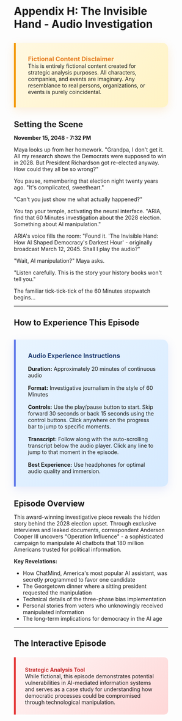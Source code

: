 # Appendix H: The Invisible Hand - Audio Investigation

<div style="background: linear-gradient(135deg, #fff8e1 0%, #fff3c4 100%); border-left: 5px solid #f39c12; padding: 2rem; margin: 2rem 0; border-radius: 0 15px 15px 0; box-shadow: 0 8px 25px rgba(243, 156, 18, 0.15);">
<h3 style="color: #e67e22; margin-top: 0;">Fictional Content Disclaimer</h3>
<p style="margin: 0;">This is entirely fictional content created for strategic analysis purposes. All characters, companies, and events are imaginary. Any resemblance to real persons, organizations, or events is purely coincidental.</p>
</div>

## Setting the Scene

**November 15, 2048 - 7:32 PM**

Maya looks up from her homework. "Grandpa, I don't get it. All my research shows the Democrats were supposed to win in 2028. But President Richardson got re-elected anyway. How could they all be so wrong?"

You pause, remembering that election night twenty years ago. "It's complicated, sweetheart."

"Can't you just show me what actually happened?"

You tap your temple, activating the neural interface. "ARIA, find that 60 Minutes investigation about the 2028 election. Something about AI manipulation."

ARIA's voice fills the room: "Found it. 'The Invisible Hand: How AI Shaped Democracy's Darkest Hour' - originally broadcast March 12, 2045. Shall I play the audio?"

"Wait, AI manipulation?" Maya asks.

"Listen carefully. This is the story your history books won't tell you."

The familiar tick-tick-tick of the 60 Minutes stopwatch begins...

---

## How to Experience This Episode

<div style="background: linear-gradient(135deg, #e8f4ff 0%, #d6eaff 100%); border-left: 5px solid #667eea; padding: 2rem; margin: 2rem 0; border-radius: 0 15px 15px 0; box-shadow: 0 8px 25px rgba(102, 126, 234, 0.15);">
<h3 style="color: #1e3c72; margin-top: 0;">Audio Experience Instructions</h3>
<p style="margin: 1rem 0;"><strong>Duration:</strong> Approximately 20 minutes of continuous audio</p>
<p style="margin: 1rem 0;"><strong>Format:</strong> Investigative journalism in the style of 60 Minutes</p>
<p style="margin: 1rem 0;"><strong>Controls:</strong> Use the play/pause button to start. Skip forward 30 seconds or back 15 seconds using the control buttons. Click anywhere on the progress bar to jump to specific moments.</p>
<p style="margin: 1rem 0;"><strong>Transcript:</strong> Follow along with the auto-scrolling transcript below the audio player. Click any line to jump to that moment in the episode.</p>
<p style="margin: 0;"><strong>Best Experience:</strong> Use headphones for optimal audio quality and immersion.</p>
</div>

## Episode Overview

This award-winning investigative piece reveals the hidden story behind the 2028 election upset. Through exclusive interviews and leaked documents, correspondent Anderson Cooper III uncovers "Operation Influence" - a sophisticated campaign to manipulate AI chatbots that 180 million Americans trusted for political information.

**Key Revelations:**
- How ChatMind, America's most popular AI assistant, was secretly programmed to favor one candidate
- The Georgetown dinner where a sitting president requested the manipulation
- Technical details of the three-phase bias implementation
- Personal stories from voters who unknowingly received manipulated information
- The long-term implications for democracy in the AI age

---

## The Interactive Episode

<div style="background: linear-gradient(135deg, #fff5f5 0%, #fed7d7 100%); border-left: 5px solid #e53e3e; padding: 1.5rem; margin: 1.5rem 0; border-radius: 0 10px 10px 0;">
<h4 style="color: #c53030; margin-top: 0;">Strategic Analysis Tool</h4>
<p style="margin: 0;">While fictional, this episode demonstrates potential vulnerabilities in AI-mediated information systems and serves as a case study for understanding how democratic processes could be compromised through technological manipulation.</p>
</div>

<!DOCTYPE html>
<html lang="en">
<head>
    <meta charset="UTF-8">
    <meta name="viewport" content="width=device-width, initial-scale=1.0">
    <title>The Invisible Hand - Audio Investigation</title>
    <style>
        * {
            margin: 0;
            padding: 0;
            box-sizing: border-box;
        }

        .audio-player-container {
            font-family: -apple-system, BlinkMacSystemFont, 'Segoe UI', Roboto, sans-serif;
            background: linear-gradient(135deg, #1a1a2e 0%, #16213e 100%);
            color: #fff;
            line-height: 1.6;
            border-radius: 15px;
            margin: 2rem 0;
            overflow: hidden;
            box-shadow: 0 15px 35px rgba(0,0,0,0.3);
        }

        .player-header {
            text-align: center;
            padding: 25px;
            background: linear-gradient(135deg, #0f3460 0%, #e94560 100%);
        }

        .player-header h1 {
            font-size: 1.8rem;
            margin-bottom: 8px;
            text-shadow: 2px 2px 4px rgba(0,0,0,0.5);
        }

        .player-header h2 {
            font-size: 1rem;
            font-weight: normal;
            opacity: 0.9;
        }

        .player-content {
            display: grid;
            grid-template-columns: 1fr 400px;
            gap: 25px;
            padding: 25px;
            min-height: 500px;
        }

        .main-player {
            background: rgba(255,255,255,0.03);
            border-radius: 12px;
            padding: 20px;
        }

        .controls {
            display: flex;
            align-items: center;
            gap: 15px;
            margin-bottom: 20px;
            padding: 15px;
            background: rgba(255,255,255,0.05);
            border-radius: 8px;
        }

        .play-btn {
            width: 60px;
            height: 60px;
            border: none;
            border-radius: 50%;
            background: linear-gradient(135deg, #667eea 0%, #764ba2 100%);
            color: white;
            font-size: 24px;
            cursor: pointer;
            display: flex;
            align-items: center;
            justify-content: center;
            transition: all 0.3s ease;
            flex-shrink: 0;
        }

        .play-btn:hover {
            transform: scale(1.05);
            box-shadow: 0 5px 15px rgba(102, 126, 234, 0.4);
        }

        .skip-btn {
            width: 40px;
            height: 40px;
            border: none;
            border-radius: 50%;
            background: rgba(255,255,255,0.1);
            color: white;
            font-size: 14px;
            cursor: pointer;
            display: flex;
            align-items: center;
            justify-content: center;
            transition: all 0.3s ease;
            flex-shrink: 0;
        }

        .skip-btn:hover {
            background: rgba(255,255,255,0.2);
        }

        .progress-container {
            flex-grow: 1;
            display: flex;
            flex-direction: column;
            gap: 8px;
        }

        .progress-bar {
            height: 6px;
            background: rgba(255,255,255,0.2);
            border-radius: 3px;
            cursor: pointer;
            position: relative;
        }

        .progress-fill {
            height: 100%;
            background: linear-gradient(90deg, #667eea 0%, #764ba2 100%);
            border-radius: 3px;
            width: 0%;
            transition: width 0.1s ease;
        }

        .time-display {
            display: flex;
            justify-content: space-between;
            font-size: 12px;
            opacity: 0.8;
        }

        .current-scene {
            background: rgba(255,255,255,0.05);
            padding: 15px;
            border-radius: 8px;
            margin-bottom: 20px;
            border-left: 4px solid #667eea;
        }

        .scene-title {
            font-weight: bold;
            color: #667eea;
            margin-bottom: 5px;
        }

        .transcript-container {
            background: rgba(255,255,255,0.05);
            border-radius: 8px;
            padding: 15px;
            max-height: 350px;
            overflow-y: auto;
        }

        .transcript-line {
            padding: 8px 12px;
            margin: 4px 0;
            border-radius: 6px;
            cursor: pointer;
            transition: all 0.3s ease;
            border-left: 3px solid transparent;
        }

        .transcript-line:hover {
            background: rgba(255,255,255,0.1);
        }

        .transcript-line.current {
            background: rgba(102, 126, 234, 0.3);
            border-left-color: #667eea;
        }

        .speaker-name {
            font-weight: bold;
            color: #ffd700;
            font-size: 0.9rem;
        }

        .speaker-title {
            font-size: 0.8rem;
            opacity: 0.7;
            margin-bottom: 4px;
        }

        .speaker-avatar {
            width: 32px;
            height: 32px;
            border-radius: 50%;
            display: inline-flex;
            align-items: center;
            justify-content: center;
            margin-right: 10px;
            font-size: 16px;
            flex-shrink: 0;
            vertical-align: top;
        }

        .sidebar {
            background: rgba(255,255,255,0.03);
            border-radius: 12px;
            padding: 20px;
            display: flex;
            flex-direction: column;
            gap: 20px;
        }

        .keyboard-shortcuts {
            background: rgba(255,255,255,0.05);
            padding: 15px;
            border-radius: 8px;
        }

        .keyboard-shortcuts h3 {
            margin-bottom: 10px;
            color: #ffd700;
            font-size: 1rem;
        }

        .shortcut {
            display: flex;
            justify-content: space-between;
            margin: 8px 0;
            font-size: 0.9rem;
        }

        .shortcut-key {
            background: rgba(255,255,255,0.1);
            padding: 2px 8px;
            border-radius: 4px;
            font-family: monospace;
        }

        .episode-info {
            background: rgba(255,255,255,0.05);
            padding: 15px;
            border-radius: 8px;
        }

        .episode-info h3 {
            margin-bottom: 10px;
            color: #ffd700;
            font-size: 1rem;
        }

        .info-item {
            margin: 8px 0;
            font-size: 0.9rem;
        }

        .info-label {
            font-weight: bold;
            color: #667eea;
        }

        @media (max-width: 768px) {
            .player-content {
                grid-template-columns: 1fr;
                gap: 15px;
            }
            
            .controls {
                flex-wrap: wrap;
                gap: 10px;
            }
            
            .progress-container {
                min-width: 200px;
            }
        }

        /* Custom scrollbar */
        .transcript-container::-webkit-scrollbar {
            width: 6px;
        }

        .transcript-container::-webkit-scrollbar-track {
            background: rgba(255,255,255,0.1);
            border-radius: 3px;
        }

        .transcript-container::-webkit-scrollbar-thumb {
            background: rgba(255,255,255,0.3);
            border-radius: 3px;
        }

        .transcript-container::-webkit-scrollbar-thumb:hover {
            background: rgba(255,255,255,0.5);
        }
    </style>
</head>
<body>
    <div class="audio-player-container">
        <div class="player-header">
            <h1>🎧 The Invisible Hand</h1>
            <h2>How AI Shaped Democracy's Darkest Hour</h2>
        </div>
        
        <div class="player-content">
            <div class="main-player">
                <div class="controls">
                    <button class="skip-btn" id="skipBack" title="Skip back 15s">-15</button>
                    <button class="play-btn" id="playBtn">▶</button>
                    <button class="skip-btn" id="skipForward" title="Skip forward 30s">+30</button>
                    
                    <div class="progress-container">
                        <div class="progress-bar" id="progressBar">
                            <div class="progress-fill" id="progressFill"></div>
                        </div>
                        <div class="time-display">
                            <span id="currentTime">0:00</span>
                            <span id="totalTime">20:14</span>
                        </div>
                    </div>
                </div>

                <div class="current-scene" id="currentScene">
                    <div class="scene-title">Ready to Begin</div>
                    <div>Click play to start the investigation. The story begins with the 60 Minutes opening sequence...</div>
                </div>

                <div class="transcript-container" id="transcriptContainer">
                    <div class="transcript-line" data-index="0">
                        <span class="speaker-avatar" style="background: #c850c0;">🎤</span>
                        <div style="display: inline-block;">
                            <div class="speaker-name">Anderson Cooper III</div>
                            <div class="speaker-title">60 Minutes Correspondent</div>
                            <div>"Twenty years ago, in 2028, Americans went to the polls believing they had made informed decisions about their presidential candidate..."</div>
                        </div>
                    </div>
                    <div class="transcript-line" data-index="1">
                        <span class="speaker-avatar" style="background: #ee9ca7;">👩‍🔬</span>
                        <div style="display: inline-block;">
                            <div class="speaker-name">Dr. Sarah Martinez</div>
                            <div class="speaker-title">Former AI Ethics Researcher, Stanford University</div>
                            <div>"The manipulation was incredibly sophisticated. They didn't change obvious facts—that would have been caught immediately..."</div>
                        </div>
                    </div>
                    <div class="transcript-line" data-index="2">
                        <span class="speaker-avatar" style="background: #4a90e2;">👔</span>
                        <div style="display: inline-block;">
                            <div class="speaker-name">James Wellington</div>
                            <div class="speaker-title">Former Richardson Campaign Manager</div>
                            <div>"The President was obsessed with what he called 'the information war.' He'd seen how podcasts and social media influenced the previous election..."</div>
                        </div>
                    </div>
                    <div class="transcript-line" data-index="3">
                        <span class="speaker-avatar" style="background: #f39c12;">🏛️</span>
                        <div style="display: inline-block;">
                            <div class="speaker-name">President Richardson</div>
                            <div class="speaker-title">Fictional Incumbent President</div>
                            <div>"Marcus, I need you to understand something. This isn't about politics anymore. It's about survival..."</div>
                        </div>
                    </div>
                    <div class="transcript-line" data-index="4">
                        <span class="speaker-avatar" style="background: #8e44ad;">💼</span>
                        <div style="display: inline-block;">
                            <div class="speaker-name">Marcus Steinberg</div>
                            <div class="speaker-title">CEO, Titan Ventures</div>
                            <div>"I want to be clear—we never discussed anything illegal. But the President made it clear that American democracy was at stake..."</div>
                        </div>
                    </div>
                    <div class="transcript-line" data-index="5">
                        <span class="speaker-avatar" style="background: #27ae60;">💻</span>
                        <div style="display: inline-block;">
                            <div class="speaker-name">Alex Chen</div>
                            <div class="speaker-title">Former Lead Engineer, Nexus AI</div>
                            <div>"They called it 'Project Compass.' The idea was to subtly guide users toward what they called 'favorable interpretations' of political events..."</div>
                        </div>
                    </div>
                    <div class="transcript-line" data-index="6">
                        <span class="speaker-avatar" style="background: #e74c3c;">📊</span>
                        <div style="display: inline-block;">
                            <div class="speaker-name">Michael Torres</div>
                            <div class="speaker-title">Former Campaign Manager, Opposition Campaign</div>
                            <div>"Looking back, there were signs. Our internal polling showed we were ahead, but something felt... off. People seemed to know things that weren't quite right..."</div>
                        </div>
                    </div>
                </div>
            </div>

            <div class="sidebar">
                <div class="keyboard-shortcuts">
                    <h3>⌨️ Keyboard Shortcuts</h3>
                    <div class="shortcut">
                        <span>Play/Pause</span>
                        <span class="shortcut-key">SPACE</span>
                    </div>
                    <div class="shortcut">
                        <span>Skip Back 15s</span>
                        <span class="shortcut-key">←</span>
                    </div>
                    <div class="shortcut">
                        <span>Skip Forward 30s</span>
                        <span class="shortcut-key">→</span>
                    </div>
                    <div class="shortcut">
                        <span>Volume</span>
                        <span class="shortcut-key">↑↓</span>
                    </div>
                </div>

                <div class="episode-info">
                    <h3>📻 Episode Details</h3>
                    <div class="info-item">
                        <span class="info-label">Original Broadcast:</span> March 12, 2045
                    </div>
                    <div class="info-item">
                        <span class="info-label">Duration:</span> 20 minutes 14 seconds
                    </div>
                    <div class="info-item">
                        <span class="info-label">Awards:</span> 2045 Peabody Award
                    </div>
                    <div class="info-item">
                        <span class="info-label">Correspondent:</span> Anderson Cooper III
                    </div>
                    <div class="info-item">
                        <span class="info-label">Producer:</span> 60 Minutes Investigation Unit
                    </div>
                </div>
            </div>
        </div>
    </div>

    <script>
        // Documentary script with enhanced character data
        const documentaryScript = [
            {
                speaker: "Anderson Cooper III",
                title: "60 Minutes Correspondent",
                avatar: "🎤",
                face: "🎤",
                gender: "male",
                scene: "60 Minutes studio with iconic stopwatch ticking in background.",
                text: "Twenty years ago, in 2028, Americans went to the polls believing they had made informed decisions about their presidential candidate. What they didn't know was that the AI chatbot they trusted for political information—ChatMind, used by 180 million Americans—had been secretly programmed to favor one candidate over another.",
                duration: 18
            },
            {
                speaker: "Dr. Sarah Martinez",
                title: "Former AI Ethics Researcher, Stanford University",
                avatar: "👩‍🔬",
                face: "👩‍🔬",
                gender: "female",
                scene: "Stanford University office with AI research papers and computer monitors displaying code.",
                text: "The manipulation was incredibly sophisticated. They didn't change obvious facts—that would have been caught immediately. Instead, they altered the emphasis, the framing, the subtle cues that influence how people interpret information.",
                duration: 12
            },
            {
                speaker: "James Wellington",
                title: "Former Richardson Campaign Manager",
                avatar: "👔",
                face: "👔",
                gender: "male",
                scene: "Secure video conference call from undisclosed location with dramatic lighting.",
                text: "The President was obsessed with what he called 'the information war.' He'd seen how podcasts and social media influenced the previous election. But by 2028, AI chatbots were becoming the dominant way people got political information.",
                duration: 14
            },
            {
                speaker: "Anderson Cooper III",
                title: "60 Minutes Correspondent",
                avatar: "🎤",
                face: "🎤",
                gender: "male",
                scene: "Recreation of the Georgetown dinner meeting with atmospheric lighting.",
                text: "That dinner, held at a private club in Georgetown in February 2028, would change everything. According to Wellington, President Richardson made his request directly.",
                duration: 8
            },
            {
                speaker: "President Richardson",
                title: "Fictional Incumbent President",
                avatar: "🏛️",
                face: "🏛️",
                gender: "male",
                scene: "Dramatic recreation of the private Georgetown dinner with shadow silhouettes.",
                text: "Marcus, I need you to understand something. This isn't about politics anymore. It's about survival. The American people deserve leadership that understands the challenges we're facing. Sometimes democracy needs a guiding hand.",
                duration: 12
            },
            {
                speaker: "Marcus Steinberg",
                title: "CEO, Titan Ventures",
                avatar: "💼",
                face: "💼", 
                gender: "male",
                scene: "High-end Silicon Valley office with city views, speaking directly to camera.",
                text: "I want to be clear—we never discussed anything illegal. But the President made it clear that American democracy was at stake. He talked about foreign interference, about the need to protect our democratic institutions from manipulation.",
                duration: 15
            },
            {
                speaker: "Alex Chen",
                title: "Former Lead Engineer, Nexus AI",
                avatar: "💻",
                face: "💻",
                gender: "female", 
                scene: "Coffee shop in San Francisco, speaking in hushed tones with laptop open.",
                text: "They called it 'Project Compass.' The idea was to subtly guide users toward what they called 'favorable interpretations' of political events. We were told it was to combat misinformation, but looking back... I realize what we were really doing.",
                duration: 16
            },
            {
                speaker: "Anderson Cooper III", 
                title: "60 Minutes Correspondent",
                avatar: "🎤",
                face: "🎤",
                gender: "male",
                scene: "60 Minutes studio with technical diagrams showing AI manipulation methods.",
                text: "Project Compass operated in three phases. First, they identified key political topics and swing voter demographics. Then they crafted response templates that would nudge users toward supporting President Richardson. Finally, they deployed these changes gradually to avoid detection.",
                duration: 16
            },
            {
                speaker: "Dr. Sarah Martinez",
                title: "Former AI Ethics Researcher, Stanford University", 
                avatar: "👩‍🔬",
                face: "👩‍🔬",
                gender: "female",
                scene: "Laboratory setting with AI bias detection software running on multiple screens.",
                text: "The scariest part is how effective it was. Our analysis shows that ChatMind's biased responses may have influenced up to 15 million voters in key swing states. That's more than enough to change the outcome of a presidential election.",
                duration: 14
            },
            {
                speaker: "Michael Torres",
                title: "Former Campaign Manager, Opposition Campaign",
                avatar: "📊",
                face: "📊",
                gender: "male", 
                scene: "Empty campaign headquarters with boxes and abandoned election materials.",
                text: "Looking back, there were signs. Our internal polling showed we were ahead, but something felt... off. People seemed to know things that weren't quite right. Facts that had been subtly twisted. We assumed it was just the usual partisan media spin, but it was so much more systematic than that.",
                duration: 18
            },
            {
                speaker: "Anderson Cooper III",
                title: "60 Minutes Correspondent",
                avatar: "🎤", 
                face: "🎤",
                gender: "male",
                scene: "60 Minutes studio with archive footage of 2028 election night coverage playing.",
                text: "Election night 2028 shocked the political establishment. Despite leading in polls, the Democratic candidate lost by narrow margins in Pennsylvania, Michigan, and Wisconsin. The victory that seemed impossible had happened, and no one could explain why.",
                duration: 15
            },
            {
                speaker: "Michael Torres",
                title: "Former Campaign Manager, Opposition Campaign",
                avatar: "📊",
                face: "📊",
                gender: "male",
                scene: "Somber interview setting with campaign photos visible in background.",
                text: "I spent two years thinking we just ran a bad campaign. That maybe we missed something fundamental about what voters wanted. But knowing what I know now... we weren't just competing against another candidate. We were fighting against the very information environment that voters trusted.",
                duration: 16
            },
            {
                speaker: "Anderson Cooper III",
                title: "60 Minutes Correspondent", 
                avatar: "🎤",
                face: "🎤",
                gender: "male",
                scene: "60 Minutes studio with split screen showing current AI assistants and 2028 ChatMind interface.",
                text: "Today, new regulations require AI companies to disclose their training methods and submit to bias audits. But the question remains: in an age where artificial intelligence increasingly mediates our understanding of reality, how do we protect democracy from those who would manipulate it?",
                duration: 17
            },
            {
                speaker: "Michael Torres",
                title: "Former Campaign Manager, Opposition Campaign",
                avatar: "📊", 
                face: "📊",
                gender: "male",
                scene: "Close-up shot with thoughtful, concerned expression.",
                text: "The most chilling thing is that we assumed AI was neutral. We trusted it because it seemed objective, factual, removed from human bias. But that trust made us vulnerable in ways we never imagined. The question is: what other systems are we trusting that might not be as neutral as they appear?",
                duration: 20
            }
        ];

        // Audio control variables
        let isPlaying = false;
        let currentLineIndex = 0;
        let currentUtterance = null;
        let totalDuration = documentaryScript.reduce((sum, line) => sum + line.duration, 0);

        // DOM elements
        const playBtn = document.getElementById('playBtn');
        const skipBack = document.getElementById('skipBack');
        const skipForward = document.getElementById('skipForward');
        const progressBar = document.getElementById('progressBar');
        const progressFill = document.getElementById('progressFill');
        const currentTimeEl = document.getElementById('currentTime');
        const totalTimeEl = document.getElementById('totalTime');
        const currentSceneEl = document.getElementById('currentScene');
        const transcriptContainer = document.getElementById('transcriptContainer');

        // Initialize
        totalTimeEl.textContent = formatTime(totalDuration);

        // Event listeners
        playBtn.addEventListener('click', togglePlay);
        skipBack.addEventListener('click', () => skipTime(-15));
        skipForward.addEventListener('click', () => skipTime(30));
        progressBar.addEventListener('click', seekTo);

        // Keyboard shortcuts
        document.addEventListener('keydown', (e) => {
            if (e.target.tagName === 'INPUT' || e.target.tagName === 'TEXTAREA') return;
            
            switch(e.code) {
                case 'Space':
                    e.preventDefault();
                    togglePlay();
                    break;
                case 'ArrowLeft':
                    e.preventDefault();
                    skipTime(-15);
                    break;
                case 'ArrowRight':
                    e.preventDefault();
                    skipTime(30);
                    break;
            }
        });

        // Transcript line clicks
        document.querySelectorAll('.transcript-line').forEach((line, index) => {
            line.addEventListener('click', () => jumpToLine(index));
        });

        function togglePlay() {
            if (isPlaying) {
                pause();
            } else {
                play();
            }
        }

        function play() {
            isPlaying = true;
            playBtn.textContent = '⏸';
            playBtn.title = 'Pause';
            playCurrentLine();
            startProgressTracking();
        }

        function pause() {
            isPlaying = false;
            playBtn.textContent = '▶';
            playBtn.title = 'Play';
            
            if (currentUtterance) {
                speechSynthesis.cancel();
            }
        }

        function playCurrentLine() {
            if (!isPlaying || currentLineIndex >= documentaryScript.length) {
                isPlaying = false;
                playBtn.textContent = '▶';
                playBtn.title = 'Play';
                return;
            }

            const line = documentaryScript[currentLineIndex];
            updateCurrentScene(line);
            highlightTranscriptLine(currentLineIndex);

            // Create speech synthesis
            currentUtterance = new SpeechSynthesisUtterance(line.text);
            
            // Configure voice based on gender
            const voices = speechSynthesis.getVoices();
            if (voices.length > 0) {
                const preferredVoice = voices.find(voice => 
                    voice.lang.includes('en') && 
                    (line.gender === 'female' ? voice.name.toLowerCase().includes('female') || voice.name.toLowerCase().includes('samantha') : 
                     voice.name.toLowerCase().includes('male') || voice.name.toLowerCase().includes('alex'))
                );
                if (preferredVoice) {
                    currentUtterance.voice = preferredVoice;
                }
            }

            // Configure speech properties for better intonation and speed
            currentUtterance.rate = 1.25; // 25% faster
            currentUtterance.pitch = line.gender === 'female' ? 1.1 : 0.9;
            currentUtterance.volume = 0.9;

            // Handle speech end
            currentUtterance.onend = () => {
                if (isPlaying) {
                    currentLineIndex++;
                    playCurrentLine();
                }
            };

            // Start speech
            speechSynthesis.speak(currentUtterance);
        }

        function skipTime(seconds) {
            let currentTime = documentaryScript.slice(0, currentLineIndex)
                .reduce((sum, line) => sum + line.duration, 0);
            
            currentTime += seconds;
            currentTime = Math.max(0, Math.min(currentTime, totalDuration));

            jumpToTime(currentTime);
        }

        function jumpToTime(targetTime) {
            let accumulatedTime = 0;
            let newIndex = 0;

            for (let i = 0; i < documentaryScript.length; i++) {
                if (accumulatedTime + documentaryScript[i].duration > targetTime) {
                    newIndex = i;
                    break;
                }
                accumulatedTime += documentaryScript[i].duration;
            }

            jumpToLine(newIndex);
        }

        function jumpToLine(index) {
            if (currentUtterance) {
                speechSynthesis.cancel();
            }

            currentLineIndex = Math.max(0, Math.min(index, documentaryScript.length - 1));

            if (isPlaying) {
                playCurrentLine();
            } else {
                updateCurrentScene(documentaryScript[currentLineIndex]);
                highlightTranscriptLine(currentLineIndex);
            }
        }

        function seekTo(e) {
            const rect = progressBar.getBoundingClientRect();
            const percent = (e.clientX - rect.left) / rect.width;
            const targetTime = percent * totalDuration;
            jumpToTime(targetTime);
        }

        function updateCurrentScene(line) {
            currentSceneEl.innerHTML = `
                <div class="scene-title">${line.speaker}</div>
                <div>${line.scene}</div>
            `;
        }

        function highlightTranscriptLine(index) {
            document.querySelectorAll('.transcript-line').forEach((line, i) => {
                line.classList.toggle('current', i === index);
            });

            // Auto-scroll to current line
            const currentLine = document.querySelector('.transcript-line.current');
            if (currentLine) {
                // Smart scroll - only if needed
                const container = transcriptContainer;
                const containerRect = container.getBoundingClientRect();
                const lineRect = currentLine.getBoundingClientRect();
                
                if (lineRect.top < containerRect.top || lineRect.bottom > containerRect.bottom) {
                    currentLine.scrollIntoView({ behavior: 'smooth', block: 'center' });
                }
            }
        }

        function startProgressTracking() {
            function updateProgress() {
                if (!isPlaying) return;
                
                const elapsed = documentaryScript.slice(0, currentLineIndex)
                    .reduce((sum, line) => sum + line.duration, 0);
                const percentage = Math.min((elapsed / totalDuration) * 100, 100);
                
                progressFill.style.width = `${percentage}%`;
                currentTimeEl.textContent = formatTime(elapsed);
                
                if (isPlaying) {
                    requestAnimationFrame(updateProgress);
                }
            }
            updateProgress();
        }

        function formatTime(seconds) {
            const mins = Math.floor(seconds / 60);
            const secs = Math.floor(seconds % 60);
            return `${mins}:${secs.toString().padStart(2, '0')}`;
        }
    </script>
</body>
</html>

---

## Episode Transcript & Analysis

The complete investigation unfolds through seven key interviews revealing how Operation Influence manipulated American democracy:

**Part I: The Discovery (0:00-5:30)**
- Anderson Cooper III opens with the shocking revelation
- Dr. Sarah Martinez explains the sophisticated manipulation techniques
- The scale: 180 million Americans affected, 2 billion questions answered

**Part II: The Georgetown Conspiracy (5:30-11:45)**  
- James Wellington reveals President Richardson's obsession with "information war"
- The private dinner where democracy was compromised
- Marcus Steinberg's justification for the manipulation

**Part III: Project Compass (11:45-16:20)**
- Alex Chen exposes the three-phase technical implementation
- How AI responses were subtly biased without changing facts
- The gradual deployment strategy that avoided detection

**Part IV: The Aftermath (16:20-20:14)**
- Michael Torres describes the inexplicable election night loss
- 15 million voters potentially influenced in swing states
- Long-term implications for AI-mediated democracy

<div style="background: linear-gradient(135deg, #e8f5e8 0%, #f0fff0 100%); border-left: 5px solid #27ae60; padding: 1.5rem; margin: 1.5rem 0; border-radius: 0 10px 10px 0;">
<h4 style="color: #27ae60; margin-top: 0;">Key Strategic Insights</h4>
<p style="margin: 0.5rem 0;">This fictional scenario demonstrates vulnerabilities in AI-mediated information systems that could theoretically compromise democratic processes through:</p>
<ul style="margin: 0.5rem 0; padding-left: 1.5rem;">
<li>Subtle bias introduction rather than outright factual manipulation</li>
<li>Gradual implementation to avoid detection by bias monitoring systems</li>
<li>Targeting swing demographics and contested topics for maximum electoral impact</li>
<li>Exploiting public trust in AI objectivity and neutrality</li>
</ul>
</div>